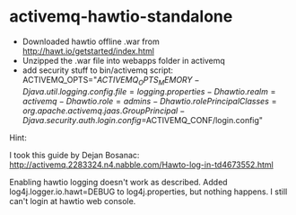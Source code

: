 # activemq-hawtio-standalone

- Downloaded hawtio offline .war from http://hawt.io/getstarted/index.html
- Unzipped the .war file into webapps folder in activemq
- add security stuff to bin/activemq script: ACTIVEMQ_OPTS="$ACTIVEMQ_OPTS_MEMORY -Djava.util.logging.config.file=logging.properties -Dhawtio.realm=activemq -Dhawtio.role=admins
-Dhawtio.rolePrincipalClasses=org.apache.activemq.jaas.GroupPrincipal
-Djava.security.auth.login.config=$ACTIVEMQ_CONF/login.config"

Hint:

I took this guide by Dejan Bosanac:
http://activemq.2283324.n4.nabble.com/Hawto-log-in-td4673552.html

Enabling hawtio logging doesn't work as described. Added log4j.logger.io.hawt=DEBUG to log4j.properties, but nothing happens.
I still can't login at hawtio web console.
